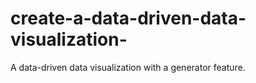 # create-a-data-driven-data-visualization-
A data-driven data visualization with a generator feature.
